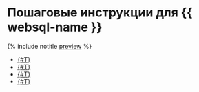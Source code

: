 # Пошаговые инструкции для {{ websql-name }}

{% include notitle [preview](../../_includes/note-preview-by-request.md) %}

* [{#T}](connect.md)
* [{#T}](query-executor.md)
* [{#T}](templates.md)
* [{#T}](history.md)